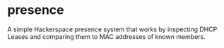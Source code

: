 # presence 

A simple Hackerspace presence system that works by inspecting DHCP Leases and comparing them to MAC addresses of known members.
